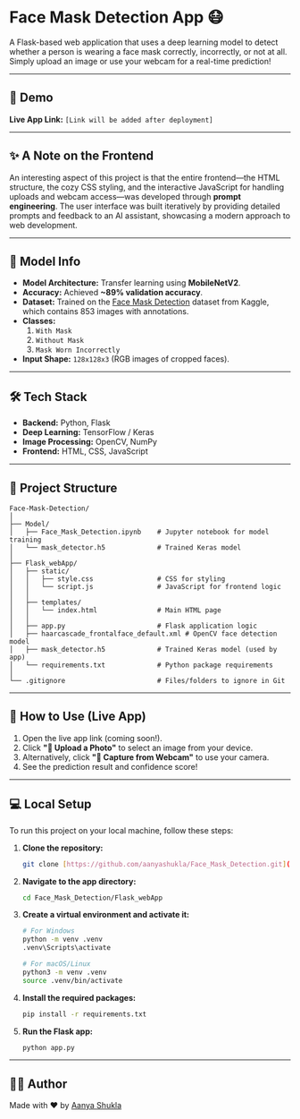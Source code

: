 # Face Mask Detection App 😷

A Flask-based web application that uses a deep learning model to detect whether a person is wearing a face mask correctly, incorrectly, or not at all. 
Simply upload an image or use your webcam for a real-time prediction!

---

## 🚀 Demo

**Live App Link:** `[Link will be added after deployment]`

---

## ✨ A Note on the Frontend

An interesting aspect of this project is that the entire frontend—the HTML structure, the cozy CSS styling, and the interactive JavaScript for handling uploads and webcam access—was developed through **prompt engineering**. 
The user interface was built iteratively by providing detailed prompts and feedback to an AI assistant, showcasing a modern approach to web development.

---

## 🧠 Model Info

* **Model Architecture:** Transfer learning using **MobileNetV2**.
* **Accuracy:** Achieved **~89% validation accuracy**.
* **Dataset:** Trained on the [Face Mask Detection](https://www.kaggle.com/datasets/andrewmvd/face-mask-detection) dataset from Kaggle, which contains 853 images with annotations.
* **Classes:**
    1.  `With Mask`
    2.  `Without Mask`
    3.  `Mask Worn Incorrectly`
* **Input Shape:** `128x128x3` (RGB images of cropped faces).

---

## 🛠️ Tech Stack

* **Backend:** Python, Flask
* **Deep Learning:** TensorFlow / Keras
* **Image Processing:** OpenCV, NumPy
* **Frontend:** HTML, CSS, JavaScript

---

## 📁 Project Structure

```
Face-Mask-Detection/
│
├── Model/
│   ├── Face_Mask_Detection.ipynb    # Jupyter notebook for model training
│   └── mask_detector.h5             # Trained Keras model
│
├── Flask_webApp/
│   ├── static/
│   │   ├── style.css                # CSS for styling
│   │   └── script.js                # JavaScript for frontend logic
│   │
│   ├── templates/
│   │   └── index.html               # Main HTML page
│   │
│   ├── app.py                       # Flask application logic
│   ├── haarcascade_frontalface_default.xml # OpenCV face detection model
│   ├── mask_detector.h5             # Trained Keras model (used by app)
│   └── requirements.txt             # Python package requirements
│
└── .gitignore                       # Files/folders to ignore in Git
```

---

## 📝 How to Use (Live App)

1.  Open the live app link (coming soon!).
2.  Click **"📁 Upload a Photo"** to select an image from your device.
3.  Alternatively, click **"📸 Capture from Webcam"** to use your camera.
4.  See the prediction result and confidence score!

---

## 💻 Local Setup

To run this project on your local machine, follow these steps:

1.  **Clone the repository:**
    ```bash
    git clone [https://github.com/aanyashukla/Face_Mask_Detection.git](https://github.com/aanyashukla/Face_Mask_Detection.git)
    ```

2.  **Navigate to the app directory:**
    ```bash
    cd Face_Mask_Detection/Flask_webApp
    ```

3.  **Create a virtual environment and activate it:**
    ```bash
    # For Windows
    python -m venv .venv
    .venv\Scripts\activate

    # For macOS/Linux
    python3 -m venv .venv
    source .venv/bin/activate
    ```

4.  **Install the required packages:**
    ```bash
    pip install -r requirements.txt
    ```

5.  **Run the Flask app:**
    ```bash
    python app.py
    ```
    
---

## 👨‍💻 Author

Made with ❤️ by [Aanya Shukla](https://github.com/aanyashukla/)
